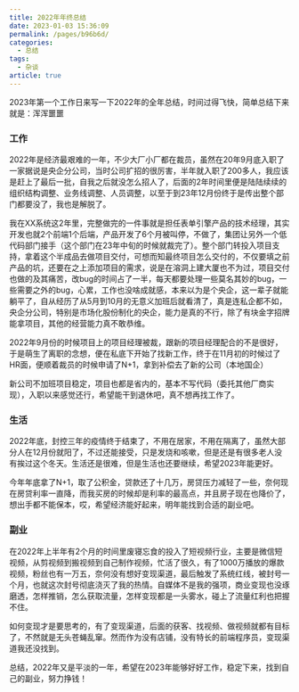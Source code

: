 ```yaml
---
title: 2022年年终总结
date: 2023-01-03 15:36:09
permalink: /pages/b96b6d/
categories:
  - 总结
tags:
  - 杂谈
article: true
---
```


2023年第一个工作日来写一下2022年的全年总结，时间过得飞快，简单总结下来就是：浑浑噩噩

<!-- more -->

### 工作

2022年是经济最艰难的一年，不少大厂小厂都在裁员，虽然在20年9月底入职了一家据说是央企分公司，当时公司扩招的很厉害，半年就入职了200多人，我应该是赶上了最后一批，自我之后就没怎么招人了，后面的2年时间里便是陆陆续续的组织结构调整、业务线调整、人员调整，以至于到23年12月份终于是传出整个部门都要没了，我也是解脱了。

我在XX系统这2年里，完整做完的一件事就是担任表单引擎产品的技术经理，其实开发也就2个前端1个后端，产品开发了6个月被叫停，不做了，集团让另外一个低代码部门接手（这个部门在23年中旬的时候就裁完了）。整个部门转投入项目支持，拿着这个半成品去做项目交付，可想而知最终项目怎么交付的，不仅要填之前产品的坑，还要在之上添加项目的需求，说是在溶洞上建大厦也不为过，项目交付也做的及其痛苦，改bug的时间占了一半，每天都要处理一些莫名其妙的bug，一些需要之外的bug，心累，工作也没啥成就感，本来以为是个央企，这一辈子就能躺平了，自从经历了从5月到10月的无意义加班后就看清了，真是连私企都不如，央企分公司，特别是市场化股份制化的央企，能力是真的不行，除了有块金字招牌能拿项目，其他的经营能力真不敢恭维。

2022年9月份的时候项目上的项目经理被裁，跟新的项目经理配合的不是很好，于是萌生了离职的念想，便在私底下开始了找新工作，终于在11月初的时候过了HR面，便顺着裁员的时候申请了N+1，拿到补偿去了新的公司（本地国企）

新公司不加班项目稳定，项目也都是省内的，基本不写代码（委托其他厂商实现），入职以来感觉还行，希望能干到退休吧，真不想再找工作了。

### 生活

2022年底，封控三年的疫情终于结束了，不用在居家，不用在隔离了，虽然大部分人在12月份就阳了，不过还能接受，只是发烧和咳嗽，但是还是有很多老人没有挨过这个冬天。生活还是很难，但是生活也还要继续，希望2023年能更好。

今年年底拿了N+1，取了公积金，贷款还了十几万，房贷压力减轻了一些，奈何现在房贷利率一直降，而我买房的时候却是利率的最高点，并且房子现在也降价了，想出手都不能保本，哎，希望经济能好起来，明年能找到合适的副业吧。

### 副业

在2022年上半年有2个月的时间里废寝忘食的投入了短视频行业，主要是微信短视频，从剪视频到搬视频到自己制作视频，忙活了很久，有了1000万播放的爆款视频，粉丝也有一万五，奈何没有想好变现渠道，最后触发了系统红线，被封号一个月，也就这次封号彻底浇灭了我的热情。自媒体不是我的强项，商业变现也没琢磨透，怎样推销，怎么获取流量，怎样变现都是一头雾水，碰上了流量红利也把握不住。

如何变现才是要思考的，有了变现渠道，后面的获客、找视频、做视频就都有目标了，不然就是无头苍蝇乱窜。然而作为没有店铺，没有特长的前端程序员，变现渠道我还没找到。

总结，2022年又是平淡的一年，希望在2023年能够好好工作，稳定下来，找到自己的副业，努力挣钱！
